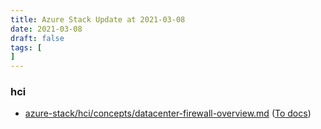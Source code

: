 ```yaml
---
title: Azure Stack Update at 2021-03-08
date: 2021-03-08
draft: false
tags: [
]
---
```


### hci
- [azure-stack/hci/concepts/datacenter-firewall-overview.md](https://github.com/MicrosoftDocs/azure-stack-docs/compare/64743cf..9c467a7#diff-218a93512e8af42cfb92af287b7b313c666ed9ddd11727fccfab3c19f2711220) ([To docs](https://docs.microsoft.com/en-us/azure-stack/hci/concepts/datacenter-firewall-overview?WT.mc_id=AZ-MVP-5003408))
    
